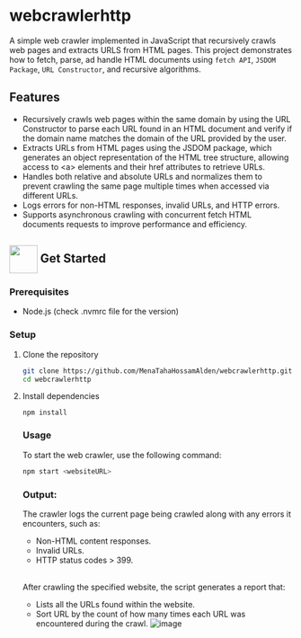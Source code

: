 # webcrawlerhttp
A simple web crawler implemented in JavaScript that recursively crawls web pages and extracts URLS from HTML pages. This project demonstrates how to fetch, parse, ad handle HTML documents using `fetch API`, `JSDOM Package`, `URL Constructor`, and recursive algorithms.

## Features
- Recursively crawls web pages within the same domain by using the URL Constructor to parse each URL found in an HTML document and verify if the domain name matches the domain of the URL provided by the user.
- Extracts URLs from HTML pages using the JSDOM package, which generates an object representation of the HTML tree structure, allowing access to \<a> elements and their href attributes to retrieve URLs.
- Handles both relative and absolute URLs and normalizes them to prevent crawling the same page multiple times when accessed via different URLs.
- Logs errors for non-HTML responses, invalid URLs, and HTTP errors.
- Supports asynchronous crawling with concurrent fetch HTML documents requests to improve performance and efficiency.

## <img  align= center width=50px height=50px src="https://c.tenor.com/HgX89Yku5V4AAAAi/to-the-moon.gif"> Get Started <a id = "started"></a>

### Prerequisites
 - Node.js (check .nvmrc file for the version)

### Setup
<ol>
<li>Clone the repository

<br>

```bash
git clone https://github.com/MenaTahaHossamAlden/webcrawlerhttp.git
cd webcrawlerhttp
```
</li>
<li>Install dependencies

<br>

```
npm install
```

</li>

### Usage
To start the web crawler, use the following command:
````bash
npm start <websiteURL>
````

### Output:
The crawler logs the current page being crawled along with any errors it encounters, such as:

 - Non-HTML content responses.
 - Invalid URLs.
 - HTTP status codes > 399.

<br>

After crawling the specified website, the script generates a report that:
 - Lists all the URLs found within the website.
 - Sort URL by the count of how many times each URL was encountered during the crawl.
![image](https://github.com/user-attachments/assets/6a8fde10-322c-4f68-90f4-367fcba3e31b)
